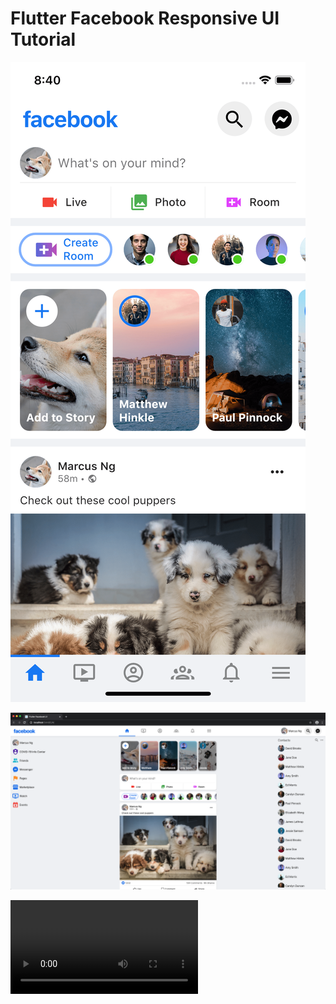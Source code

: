 # Flutter Facebook Responsive UI Tutorial

![Mobile Screenshot](screenshots/facebook-mobile.png)

![Web Screenshot](screenshots/facebook-web.png)

![screen record](screenshots/screenrecord.mp4)


